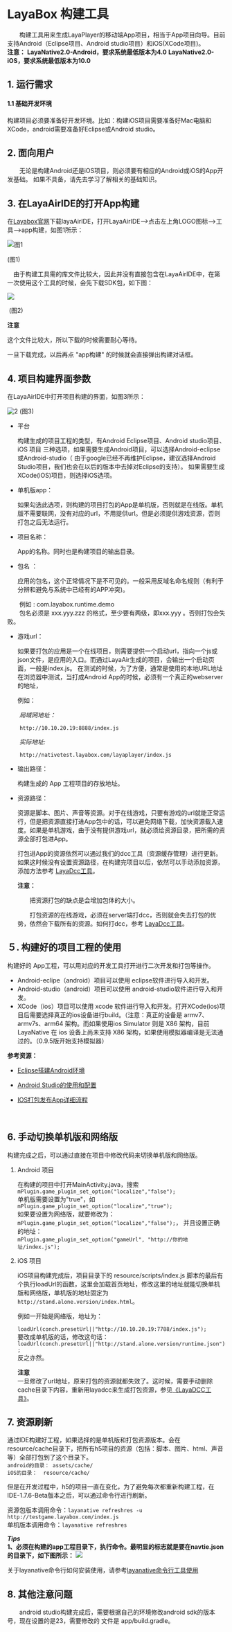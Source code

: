 # LayaBox 构建工具
　　构建工具用来生成LayaPlayer的移动端App项目，相当于App项目向导。目前支持Android（Eclipse项目、Android studio项目）和iOS(XCode项目)。  
**注意：**
**LayaNative2.0-Android，要求系统最低版本为4.0**
**LayaNative2.0-iOS，要求系统最低版本为10.0**
## 1. 运行需求
#### 1.1 基础开发环境

​	构建项目必须要准备好开发环境。比如：构建iOS项目需要准备好Mac电脑和XCode，android需要准备好Eclipse或Android studio。

## 2. 面向用户
　　无论是构建Android还是iOS项目，则必须要有相应的Android或iOS的App开发基础。  如果不具备，请先去学习了解相关的基础知识。



## 3. 在LayaAirIDE的打开App构建

在[Layabox官网](Layabox.com)下载layaAirIDE，打开LayaAirIDE-->点击左上角LOGO图标-->工具-->app构建，如图1所示：


![图1](1.jpg)

(图1)


　由于构建工具需的库文件比较大，因此并没有直接包含在LayaAirIDE中，在第一次使用这个工具的时候，会先下载SDK包，如下图：

![](0.gif)  

​  (图2)

**注意**

这个文件比较大，所以下载的时候需要耐心等待。

一旦下载完成，以后再点 "app构建" 的时候就会直接弹出构建对话框。

## 4. 项目构建界面参数

在LayaAirIDE中打开项目构建的界面，如图3所示：

![2](2.jpg)
(图3)

* 平台

   构建生成的项目工程的类型，有Android Eclipse项目、Android studio项目、iOS 项目 三种选项，如果需要生成Android项目，可以选择Android-eclipse或Android-studio（ 由于google已经不再维护Eclipse，建议选择Android Studio项目，我们也会在以后的版本中去掉对Eclipse的支持）。 如果需要生成XCode(iOS)项目，则选择iOS选项。 


* 单机版app：

   如果勾选此选项，则构建的项目打包的App是单机版，否则就是在线版。单机版不需要联网，没有对应的url，不用提供url。但是必须提供游戏资源，否则打包之后无法运行。

* 项目名称：

   App的名称。同时也是构建项目的输出目录。

* 包名 ：

   应用的包名，这个正常情况下是不可见的。一般采用反域名命名规则（有利于分辨和避免与系统中已经有的APP冲突)。   

　　例如 : com.layabox.runtime.demo   
　　包名必须是 xxx.yyy.zzz 的格式，至少要有两级，即xxx.yyy 。否则打包会失败。

* 游戏url：

   如果要打包的应用是一个在线项目，则需要提供一个启动url，指向一个js或json文件，是应用的入口。而通过LayaAir生成的项目，会输出一个启动页面，一般是index.js。 在测试的时候，为了方便，通常是使用的本地URL地址在浏览器中测试，当打成Android App的时候，必须有一个真正的webserver的地址，

   例如：  

　　*局域网地址：*  

``` 
    http://10.10.20.19:8888/index.js
```
　　*实际地址:*  
``` 
    http://nativetest.layabox.com/layaplayer/index.js
```

* 输出路径：

   构建生成的 App 工程项目的存放地址。

* 资源路径：

   资源是脚本、图片、声音等资源。对于在线游戏，只要有游戏的url就能正常运行，但是把资源直接打进App包中的话，可以避免网络下载，加快资源载入速度。如果是单机游戏，由于没有提供游戏url，就必须给资源目录，把所需的资源全部打包进App。

   打包进App的资源依然可以通过我们的dcc工具（资源缓存管理）进行更新。
   如果这时候没有设置资源路径，在构建完项目以后，依然可以手动添加资源，添加方法参考 [LayaDcc工具](https://ldc.layabox.com/doc2/?nav=zh-as-6-2-0)。  

   **注意：**  

   　　把资源打包的缺点是会增加包体的大小。  

   　　打包资源的在线游戏，必须在server端打dcc，否则就会失去打包的优势，依然会下载所有的资源。如何打dcc，参考 [LayaDcc工具](https://ldc.layabox.com/doc2/?nav=zh-as-6-2-0)。



## ５. 构建好的项目工程的使用

构建好的 App工程，可以用对应的开发工具打开进行二次开发和打包等操作。

- Android-eclipe（android）项目可以使用 eclipse软件进行导入和开发。
- Android-studio（android）项目可以使用 android-studio软件进行导入和开发。
- XCode（ios）项目可以使用 xcode 软件进行导入和开发。打开XCode(ios)项目后需要选择真正的ios设备进行build。（注意：真正的设备是 armv7、armv7s、arm64 架构。而如果使用ios Simulator 则是 X86 架构，目前 LayaNative 在 ios 设备上尚未支持 X86 架构，如果使用模拟器编译是无法通过的。（0.9.5版开始支持模拟器）



**参考资源：**

- [Eclipse搭建Android环境](https://github.com/layabox/layaair-doc/tree/master/Chinese/LayaNative/setUpAndroidEnvironment_Eclipse)

- [Android Studio的使用和配置](https://github.com/layabox/layaair-doc/tree/master/Chinese/LayaNative/AndroidStudio_ConfigurationAndApplication)

- [IOS打包发布App详细流程](https://github.com/layabox/layaair-doc/tree/master/Chinese/LayaNative/packagingReleases_IOS)

  ​

## 6. 手动切换单机版和网络版

构建完成之后，可以通过直接在项目中修改代码来切换单机版和网络版。

1. Android 项目  

     在构建的项目中打开MainActivity.java，搜索 `mPlugin.game_plugin_set_option("localize","false");`  
     单机版需要设置为"true"，如`mPlugin.game_plugin_set_option("localize","true");`  
     如果要设置为网络版，就要修改为：`mPlugin.game_plugin_set_option("localize","false");`， 并且设置正确的地址：  
     `mPlugin.game_plugin_set_option("gameUrl", "http://你的地址/index.js");`


2. iOS 项目

   iOS项目构建完成后，项目目录下的 resource/scripts/index.js 脚本的最后有个执行loadUrl的函数，这里会加载首页地址，修改这里的地址就能切换单机版和网络版，单机版的地址固定为 `http://stand.alone.version/index.html`。

   例如一开始是网络版，地址为：  

    `loadUrl(conch.presetUrl||"http://10.10.20.19:7788/index.js");`   
   要改成单机版的话，修改这句话：  
    `loadUrl(conch.presetUrl||"http://stand.alone.version/runtime.json");`  
   反之亦然。  

   **注意**   
   一旦修改了url地址，原来打包的资源就都失效了。这时候，需要手动删除 cache目录下内容，重新用layadcc来生成打包资源，参见[《LayaDCC工具》](https://ldc.layabox.com/doc2/?nav=zh-as-6-2-0)。

## 7. 资源刷新

通过IDE构建好工程，如果选择的是单机版和打包资源版本。会在resource/cache目录下，把所有h5项目的资源（包括：脚本、图片、html、声音等）全部打包到了这个目录下。  
``android的目录： assets/cache/  ``  
``iOS的目录：  resource/cache/  ``  

但是在开发过程中，h5的项目一直在变化，为了避免每次都重新构建工程，在IDE-1.7.6-Beta版本之后，可以通过命令行进行刷新。

资源包版本调用命令：``layanative refreshres -u http://testgame.layabox.com/index.js``    
单机版本调用命令：``layanative refreshres`` 

***Tips***  
**1、必须在构建的app工程目录下，执行命令。最明显的标志就是要在navtie.json的目录下，如下图所示：**
![](3.jpg)    

关于layanative命令行如何安装使用，请参考[layanative命令行工具使用](https://ldc.layabox.com/doc2/?nav=zh-as-6-3-0)


## 8. 其他注意问题
　　android studio构建完成后，需要根据自己的环境修改android sdk的版本号，现在设置的是23，需要修改的
文件是 app/build.gradle。